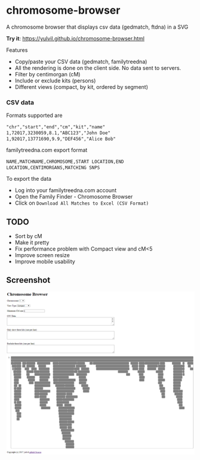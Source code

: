 # chromosome-browser
A chromosome browser that displays csv data (gedmatch, ftdna) in a SVG

**Try it**: https://yulvil.github.io/chromosome-browser.html

Features
* Copy/paste your CSV data (gedmatch, familytreedna)
* All the rendering is done on the client side. No data sent to servers.
* Filter by centimorgan (cM)
* Include or exclude kits (persons)
* Different views (compact, by kit, ordered by segment)

### CSV data

Formats supported are
```
"chr","start","end","cm","kit","name"
1,72017,3230059,8.1,"ABC123","John Doe"
1,92017,13771690,9.9,"DEF456","Alice Bob"
```

familytreedna.com export format
```
NAME,MATCHNAME,CHROMOSOME,START LOCATION,END LOCATION,CENTIMORGANS,MATCHING SNPS
```

To export the data
* Log into your familytreedna.com account
* Open the Family Finder - Chromosome Browser
* Click on `Download All Matches to Excel (CSV Format)`

## TODO
* Sort by cM
* Make it pretty
* Fix performance problem with Compact view and cM<5
* Improve screen resize
* Improve mobile usability

## Screenshot

![Chromosome 1 Compact View](screenshot.png?raw=true "Chromosome 1 Compact View")
